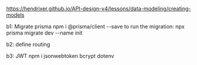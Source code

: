 https://hendrixer.github.io/API-design-v4/lessons/data-modeling/creating-models

b1: Migrate prisma
npm i @prisma/client --save
to run the migration:
npx prisma migrate dev --name init

b2: define routing


b3: JWT
npm i jsonwebtoken bcrypt dotenv
  
  